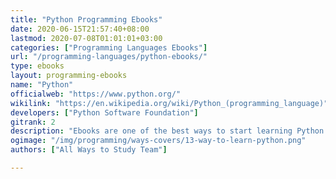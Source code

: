 ```yaml
---
title: "Python Programming Ebooks"
date: 2020-06-15T21:57:40+08:00
lastmod: 2020-07-08T01:01:01+03:00
categories: ["Programming Languages Ebooks"]
url: "/programming-languages/python-ebooks/"
type: ebooks
layout: programming-ebooks
name: "Python"
officialweb: "https://www.python.org/"
wikilink: "https://en.wikipedia.org/wiki/Python_(programming_language)"
developers: ["Python Software Foundation"]
gitrank: 2
description: "Ebooks are one of the best ways to start learning Python programming, being eco-friendly, widely available, rich in content, mobile and in cases free played an important role to be in our top suggestions."
ogimage: "/img/programming/ways-covers/13-way-to-learn-python.png"
authors: ["All Ways to Study Team"]

---
```


